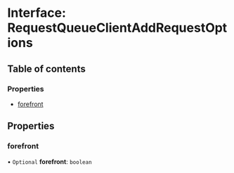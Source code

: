 # Interface: RequestQueueClientAddRequestOptions

## Table of contents

### Properties

- [forefront](RequestQueueClientAddRequestOptions.md#forefront)

## Properties

### <a id="forefront" name="forefront"></a> forefront

• `Optional` **forefront**: `boolean`
